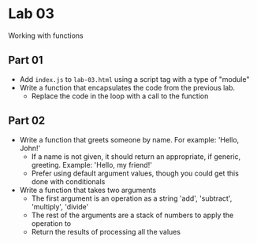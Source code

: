 # Lab 03

Working with functions

## Part 01

- Add `index.js` to `lab-03.html` using a script tag with a type of "module"
- Write a function that encapsulates the code from the previous lab.
  - Replace the code in the loop with a call to the function

## Part 02

- Write a function that greets someone by name. For example: 'Hello, John!'
  - If a name is not given, it should return an appropriate, if generic, greeting. Example: 'Hello, my friend!'
  - Prefer using default argument values, though you could get this done with conditionals
- Write a function that takes two arguments
  - The first argument is an operation as a string 'add', 'subtract', 'multiply', 'divide'
  - The rest of the arguments are a stack of numbers to apply the operation to
  - Return the results of processing all the values
